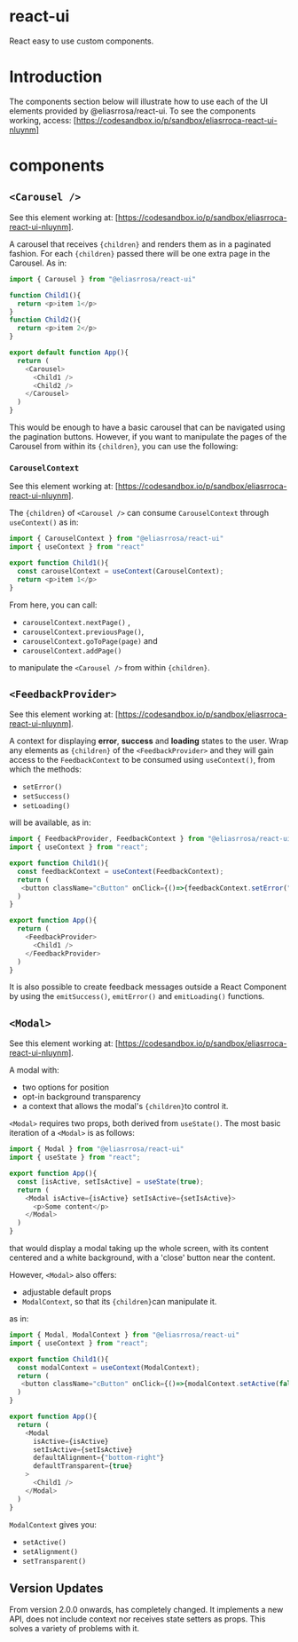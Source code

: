 # react-ui
React easy to use custom components.

# Introduction
The components section below will illustrate how to use each of the UI elements provided by @eliasrrosa/react-ui. To see the components working, access: [https://codesandbox.io/p/sandbox/eliasrroca-react-ui-nluynm]

# components
## ```<Carousel />```
See this element working at: [https://codesandbox.io/p/sandbox/eliasrroca-react-ui-nluynm].

A carousel that receives ``{children}`` and renders them as in a paginated fashion. For each ``{children}`` passed there will be one extra page in the Carousel. As in:
```javascript
import { Carousel } from "@eliasrrosa/react-ui"

function Child1(){
  return <p>item 1</p>
}
function Child2(){
  return <p>item 2</p>
}

export default function App(){
  return (
    <Carousel>
      <Child1 />
      <Child2 />
    </Carousel>
  )
}
```
This would be enough to have a basic carousel that can be navigated using the pagination buttons. However, if you want to manipulate the pages of the Carousel from within its ``{children}``, you can use the following:

### ``CarouselContext``
See this element working at: [https://codesandbox.io/p/sandbox/eliasrroca-react-ui-nluynm].

The ``{children}`` of ``<Carousel />`` can consume ``CarouselContext`` through ``useContext()`` as in:

```javascript
import { CarouselContext } from "@eliasrrosa/react-ui"
import { useContext } from "react"

export function Child1(){
  const carouselContext = useContext(CarouselContext);
  return <p>item 1</p>
}
```
From here, you can call:
  + ``carouselContext.nextPage()``	, 
  + ``carouselContext.previousPage()``, 
  + ``carouselContext.goToPage(page)`` and 
  + ``carouselContext.addPage()`` 

to manipulate the ``<Carousel />`` from within ``{children}``.

## ``<FeedbackProvider>``
See this element working at: [https://codesandbox.io/p/sandbox/eliasrroca-react-ui-nluynm].

A context for displaying **error**, **success** and **loading** states to the user.
Wrap any elements as ``{children}`` of the ``<FeedbackProvider>`` and they will gain access to the ``FeedbackContext`` to be consumed using ``useContext()``, from which the methods: 
+ ``setError()``
+ ``setSuccess()``
+ ``setLoading()``

will be available, as in:

```javascript
import { FeedbackProvider, FeedbackContext } from "@eliasrrosa/react-ui";
import { useContext } from "react";

export function Child1(){
  const feedbackContext = useContext(FeedbackContext);
  return (
   <button className="cButton" onClick={()=>{feedbackContext.setError("oops.")}}>setError</button>
  )
}

export function App(){
  return (
    <FeedbackProvider>
      <Child1 />
    </FeedbackProvider>
  )
}
```

It is also possible to create feedback messages outside a React Component by using the `emitSuccess()`, `emitError()` and `emitLoading()` functions.

## ``<Modal>``
See this element working at: [https://codesandbox.io/p/sandbox/eliasrroca-react-ui-nluynm].

A modal with: 
+ two options for position
+ opt-in background transparency
+ a context that allows the modal's ``{children}``to control it.

``<Modal>`` requires two props, both derived from ``useState()``. The most basic iteration of a ``<Modal>`` is as follows:

```javascript
import { Modal } from "@eliasrrosa/react-ui"
import { useState } from "react";

export function App(){
  const [isActive, setIsActive] = useState(true);
  return (
    <Modal isActive={isActive} setIsActive={setIsActive}>
      <p>Some content</p>
    </Modal>
  )
}
```
that would display a modal taking up the whole screen, with its content centered and a white background, with a 'close' button near the content. 

However, ``<Modal>`` also offers:
+ adjustable default props
+ ``ModalContext``, so that its ``{children}``can manipulate it.

as in:
```javascript
import { Modal, ModalContext } from "@eliasrrosa/react-ui"
import { useContext } from "react";

export function Child1(){
  const modalContext = useContext(ModalContext);
  return (
   <button className="cButton" onClick={()=>{modalContext.setActive(false)}}>Close modal from child</button>
  )
}

export function App(){
  return (
    <Modal 
      isActive={isActive} 
      setIsActive={setIsActive}
      defaultAlignment={"bottom-right"}
      defaultTransparent={true}
    >
      <Child1 />
    </Modal>
  )
}
```
``ModalContext`` gives you:
+ ``setActive()``
+ ``setAlignment()``
+ ``setTransparent()``

## Version Updates

From version 2.0.0 onwards, <Modal /> has completely changed. It implements a new API, does not include context nor receives state setters as props. This solves a variety of problems with it.
